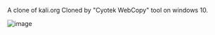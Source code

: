 A clone of kali.org
Cloned by "Cyotek WebCopy" tool on windows 10.

![image](https://github.com/kernval/kali.org-clone/assets/160536000/fa45dff1-04ae-462d-a4a3-59f72e462b26)
